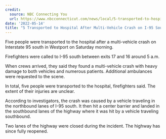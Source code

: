 ```yaml
---
credit:
  source: NBC Connecting You
  url: https://www.nbcconnecticut.com/news/local/5-transported-to-hospital-after-multi-vehicle-crash-on-i-95-south-in-westport/2785091/
date: '2022-05-14'
title: "5 Transported to Hospital After Multi-Vehicle Crash on I-95 South in Westport"
---
```

Five people were transported to the hospital after a multi-vehicle crash on Interstate 95 south in Westport on Saturday morning.

Firefighters were called to I-95 south between exits 17 and 16 around 5 a.m.

When crews arrived, they said they found a multi-vehicle crash with heavy damage to both vehicles and numerous patients. Additional ambulances were requested to the scene.

In total, five people were transported to the hospital, firefighters said. The extent of their injuries are unclear.

According to investigators, the crash was caused by a vehicle traveling in the northbound lanes of I-95 south. It then hit a center barrier and landed in the southbound lanes of the highway where it was hit by a vehicle traveling southbound.

Two lanes of the highway were closed during the incident. The highway has since fully reopened.
